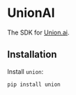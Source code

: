 # UnionAI

The SDK for [Union.ai](https://www.union.ai/).

## Installation

Install `union`:

```bash
pip install union
```
